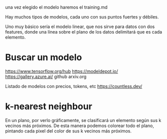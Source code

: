 una vez elegido el modelo haremos el training.md

Hay muchos tipos de modelos, cada uno con sus puntos fuertes y débiles.

Uno muy básico sería el modelo linear, que nos sirve para datos con dos features, donde una línea sobre el plano de los datos delimitará que es cada elemento.

# Buscar un modelo

<https://www.tensorflow.org/hub>
<https://modeldepot.io/>
<https://gallery.azure.ai/>
github
arxiv.org

Listado de modelos con precios, tokens, etc
<https://countless.dev/>

# k-nearest neighbour

En un plano, por verlo gráficamente, se clasificará un elemento según sus k vecinos más próximos.
De esta manera podemos colorear todo el plano, pintando cada pixel del color de sus k vecinos más próximos.
